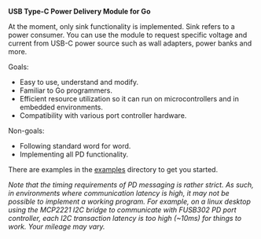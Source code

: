 **USB Type-C Power Delivery Module for Go**

At the moment, only sink functionality is implemented. Sink refers to a
power consumer. You can use the module to request specific voltage and
current from USB-C power source such as wall adapters, power banks and
more.

Goals:

 - Easy to use, understand and modify.
 - Familiar to Go programmers.
 - Efficient resource utilization so it can run on microcontrollers and
   in embedded environments.
 - Compatibility with various port controller hardware.

Non-goals:

 - Following standard word for word.
 - Implementing all PD functionality.

There are examples in the [examples](./examples) directory to get you
started.

*Note that the timing requirements of PD messaging is rather strict. As
such, in environments where communication latency is high, it may not be
possible to implement a working program. For example, on a linux desktop
using the MCP2221 I2C bridge to communicate with FUSB302 PD port
controller, each I2C transaction latency is too high (~10ms) for things
to work. Your mileage may vary.*
